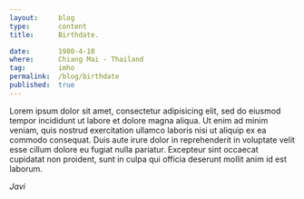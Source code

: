```yaml
---
layout:     blog
type:       content
title:      Birthdate.

date:       1980-4-10
where:      Chiang Mai - Thailand
tag:        imho
permalink:  /blog/birthdate
published:  true
---
```


Lorem ipsum dolor sit amet, consectetur adipisicing elit, sed do eiusmod
tempor incididunt ut labore et dolore magna aliqua. Ut enim ad minim veniam,
quis nostrud exercitation ullamco laboris nisi ut aliquip ex ea commodo
consequat. Duis aute irure dolor in reprehenderit in voluptate velit esse
cillum dolore eu fugiat nulla pariatur. Excepteur sint occaecat cupidatat non
proident, sunt in culpa qui officia deserunt mollit anim id est laborum.

*Javi*
